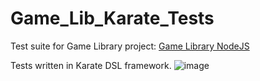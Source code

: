# Game_Lib_Karate_Tests
Test suite for Game Library project: [Game Library NodeJS](https://github.com/sklyarVi/gameLibraryNodeJS?fbclid=IwAR3ezsD3dtIQoKf7oWRTKKdwANfOpAXSLzuVSMm3N-AKuQlF6SilUbBvfVk)

Tests written in Karate DSL framework. ![image](https://user-images.githubusercontent.com/49166201/164944201-694c030f-cfc6-41e1-9856-b1f257832d75.png)



